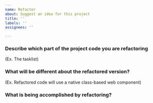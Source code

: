 ```yaml
---
name: Refactor
about: Suggest an idea for this project
title: ''
labels: ''
assignees: ''

---
```


### Describe which part of the project code you are refactoring
(Ex. The tasklist)
### What will be different about the refactored version?
(Ex. Refactored code will use a native class-based web component)

### What is being accomplished by refactoring?
